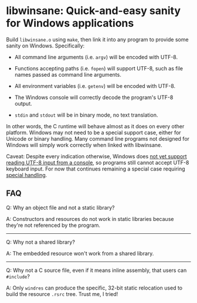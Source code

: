 # libwinsane: Quick-and-easy sanity for Windows applications

Build `libwinsane.o` using `make`, then link it into any program to
provide some sanity on Windows. Specifically:

* All command line arguments (i.e. `argv`) will be encoded with UTF-8.

* Functions accepting paths (i.e. `fopen`) will support UTF-8, such as
  file names passed as command line arguments.

* All environment variables (i.e. `getenv`) will be encoded with UTF-8.

* The Windows console will correctly decode the program's UTF-8 output.

* `stdin` and `stdout` will be in binary mode, no text translation.

In other words, the C runtime will behave almost as it does on every other
platform. Windows may not need to be a special support case, either for
Unicode or binary handling. Many command line programs not designed for
Windows will simply work correctly when linked with libwinsane.

Caveat: Despite every indication otherwise, Windows does [not yet support
reading UTF-8 input from a console][in], so programs still cannot accept
UTF-8 keyboard input. For now that continues remaining a special case
requiring [special handling][pw].

## FAQ

Q: Why an object file and not a static library?

A: Constructors and resources do not work in static libraries because
they're not referenced by the program.

* * *

Q: Why not a shared library?

A: The embedded resource won't work from a shared library.

* * *

Q: Why not a C source file, even if it means inline assembly, that users
can `#include`?

A: Only `windres` can produce the specific, 32-bit static relocation used
to build the resource `.rsrc` tree. Trust me, I tried!


[in]: https://github.com/microsoft/terminal/issues/4551#issuecomment-585487802
[pw]: https://nullprogram.com/blog/2020/05/04/
